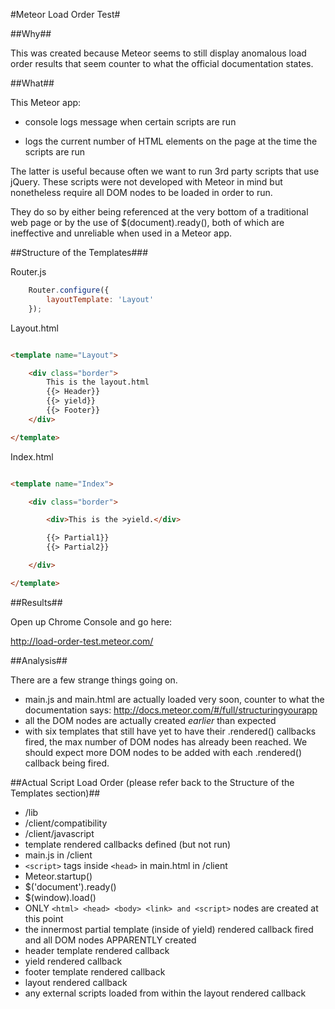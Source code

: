 #Meteor Load Order Test#

##Why##

This was created because Meteor seems to still display anomalous load order results that seem counter to what the official documentation states.

##What##

This Meteor app:

- console logs message when certain scripts are run

- logs the current number of HTML elements on the page at the time the scripts are run

The latter is useful because often we want to run 3rd party scripts that use jQuery. These scripts were not developed with Meteor in mind but nonetheless require all DOM nodes to be loaded in order to run. 

They do so by either being referenced at the very bottom of a traditional web page or by the use of $(document).ready(), both of which are ineffective and unreliable when used in a Meteor app.

##Structure of the Templates###

Router.js

```javascript
	Router.configure({
		layoutTemplate: 'Layout'
	});
```

Layout.html

```html

<template name="Layout">

	<div class="border">
		This is the layout.html
		{{> Header}}
		{{> yield}}
		{{> Footer}}
	</div>

</template>

```

Index.html

```html

<template name="Index">

	<div class="border">

		<div>This is the >yield.</div>

		{{> Partial1}}
		{{> Partial2}}

	</div>

</template>

```

##Results##

Open up Chrome Console and go here:

http://load-order-test.meteor.com/

##Analysis##

There are a few strange things going on.

- main.js and main.html are actually loaded very soon, counter to what the documentation says: http://docs.meteor.com/#/full/structuringyourapp
- all the DOM nodes are actually created *earlier* than expected
- with six templates that still have yet to have their .rendered() callbacks fired, the max number of DOM nodes has already been reached. We should expect more DOM nodes to be added with each .rendered() callback being fired.

##Actual Script Load Order (please refer back to the Structure of the Templates section)##

- /lib
- /client/compatibility
- /client/javascript
- template rendered callbacks defined (but not run)
- main.js in /client
- `<script>` tags inside `<head>` in main.html in /client 
- Meteor.startup()
- $('document').ready()
- $(window).load()
- ONLY `<html> <head> <body> <link> and <script>` nodes are created at this point
- the innermost partial template (inside of yield) rendered callback fired and all DOM nodes APPARENTLY created
- header template rendered callback
- yield rendered callback
- footer template rendered callback
- layout rendered callback
- any external scripts loaded from within the layout rendered callback